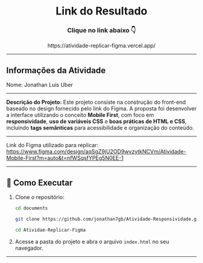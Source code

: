 <h1 align="center">Link do Resultado</h1>
<h3 align="center">Clique no link abaixo 👇</h3>
<p align="center">https://atividade-replicar-figma.vercel.app/</p>

---

## Informações da Atividade

Nome: Jonathan Luis Uber

---

**Descrição do Projeto:** Este projeto consiste na construção do front-end baseado no design fornecido pelo link do Figma. A proposta foi desenvolver a interface utilizando o conceito **Mobile First**, com foco em **responsividade**, **uso de variáveis CSS** e **boas práticas de HTML e CSS**, incluindo **tags semânticas** para acessibilidade e organização do conteúdo.

---

Link do Figma utilizado para replicar: https://www.figma.com/design/aqSgZ9jU2OD9wvzytkNCVm/Atividade-Mobile-First?m=auto&t=nfWSqsfYPEg5N0EE-1

---

## 📂 Como Executar

1. Clone o repositório:
    ```bash
   cd documents
   ```
    
   ```bash
   git clone https://github.com/jonathan7gb/Atividade-Responsividade.git
   ```
   
   ```bash
   cd Atividae-Replicar-Figma
   ```
2. Acesse a pasta do projeto e abra o arquivo `index.html` no seu navegador.

---
<br>

